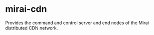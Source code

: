 # mirai-cdn
Provides the command and control server and end nodes of the Mirai distributed CDN network.
